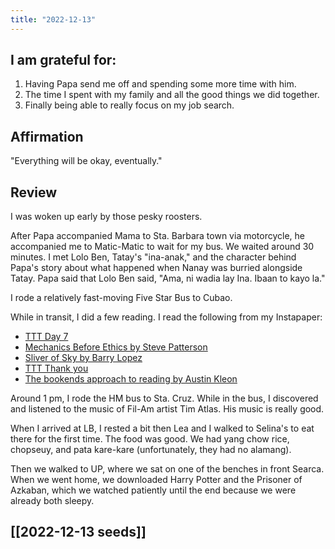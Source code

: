 ```yaml
---
title: "2022-12-13"
---
```

## I am grateful for:
1. Having Papa send me off and spending some more time with him.
2. The time I spent with my family and all the good things we did together.
3. Finally being able to really focus on my job search.

## Affirmation

"Everything will be okay, eventually."

## Review

I was woken up early by those pesky roosters.

After Papa accompanied Mama to Sta. Barbara town via motorcycle, he accompanied me to Matic-Matic to wait for my bus. We waited around 30 minutes. I met Lolo Ben, Tatay's "ina-anak," and the character behind Papa's story about what happened when Nanay was burried alongside Tatay. Papa said that Lolo Ben said, "Ama, ni wadia lay Ina. Ibaan to kayo la."

I rode a relatively fast-moving Five Star Bus to Cubao.

While in transit, I did a few reading. I read the following from my Instapaper:
- [TTT Day 7](https://www.instapaper.com/read/1531400879)
- [Mechanics Before Ethics by Steve Patterson](https://stevepatterson.substack.com/p/mechanics-before-ethics)
- [Sliver of Sky by Barry Lopez](https://harpers.org/archive/2013/01/sliver-of-sky/)
- [TTT Thank you](https://www.instapaper.com/read/1532517560)
- [The bookends approach to reading by Austin Kleon](https://austinkleon.com/2022/12/03/the-bookend-approach-to-reading/)

Around 1 pm, I rode the HM bus to Sta. Cruz. While in the bus, I discovered and listened to the music of Fil-Am artist Tim Atlas. His music is really good.

When I arrived at LB, I rested a bit then Lea and I walked to Selina's to eat there for the first time. The food was good. We had yang chow rice, chopseuy, and pata kare-kare (unfortunately, they had no alamang).

Then we walked to UP, where we sat on one of the benches in front Searca. When we went home, we downloaded Harry Potter and the Prisoner of Azkaban, which we watched patiently until the end because we were already both sleepy.

## [[2022-12-13 seeds]]
